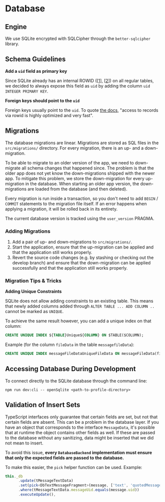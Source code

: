 # Database

## Engine

We use SQLite encrypted with SQLCipher through the `better-sqlcipher` library.

## Schema Guidelines

**Add a `uid` field as primary key**

Since SQLite already has an internal ROWID (\[[1][rowidtable]\], \[[2][createtable-rowid]\]) on all
regular tables, we decided to always expose this field as `uid` by adding the column `uid INTEGER
PRIMARY KEY`.

**Foreign keys should point to the `uid`**

Foreign keys usually point to the `uid`. To quote [the docs][createtable-rowid], "access to records
via rowid is highly optimized and very fast".

[rowidtable]: https://www.sqlite.org/rowidtable.html
[createtable-rowid]: https://www.sqlite.org/lang_createtable.html#rowid

## Migrations

The database migrations are linear. Migrations are stored as SQL files in the `src/migrations/`
directory. For every migration, there is an up- and a down-migration.

To be able to migrate to an older version of the app, we need to down-migrate all schema changes
that happened since. The problem is that the older app does not yet know the down-migrations shipped
with the newer app. To mitigate this problem, we store the down-migration for every up-migration in
the database. When starting an older app version, the down-migrations are loaded from the database
(and then deleted).

Every migration is run inside a transaction, so you don't need to add `BEGIN` / `COMMIT` statements
to the migration file itself. If an error happens when applying a migration, it will be rolled back
in its entirety.

The current database version is tracked using the `user_version` PRAGMA.

### Adding Migrations

1. Add a pair of up- and down-migrations to `src/migrations/`.
2. Start the application, ensure that the up-migration can be applied and that the application still
   works properly.
3. Revert the source code changes (e.g. by stashing or checking out the develop branch) and ensure
   that the down-migration can be applied successfully and that the application still works
   properly.

### Migration Tips & Tricks

**Adding Unique Constraints**

SQLite does not allow adding constraints to an existing table. This means that newly added columns
added through `ALTER TABLE ... ADD COLUMN ..` cannot be marked as `UNIQUE`.

To achieve the same result however, you can add a unique index on that column:

```sql
CREATE UNIQUE INDEX ${TABLE}Unique${COLUMN} ON $TABLE($COLUMN);
```

Example (for the column `fileData` in the table `messagefileData`):

```sql
CREATE UNIQUE INDEX messageFileDataUniqueFileData ON messageFileData(fileData);
```

## Accessing Database During Development

To connect directly to the SQLite database through the command line:

    npm run dev:cli -- openSqlite <path-to-profile-directory>

## Validation of Insert Sets

TypeScript interfaces only guarantee that certain fields are set, but not that certain fields are
absent. This can be a problem in the database layer. If you have an object that corresponds to the
interface `MessageData`, it's possible that at runtime the object contains other fields as well. If
these are passed to the database without any sanitizing, data might be inserted that we did not mean
to insert.

To avoid this issue, **every `DatabaseBackend` implementation must ensure that only the expected
fields are passed to the database.**

To make this easier, the `pick` helper function can be used. Example:

```ts
this._db
      .update(tMessageTextData)
      .set(pick<DbTextMessageFragment>(message, ['text', 'quotedMessageId']))
      .where(tMessageTextData.messageUid.equals(message.uid))
      .executeUpdate(),
```
